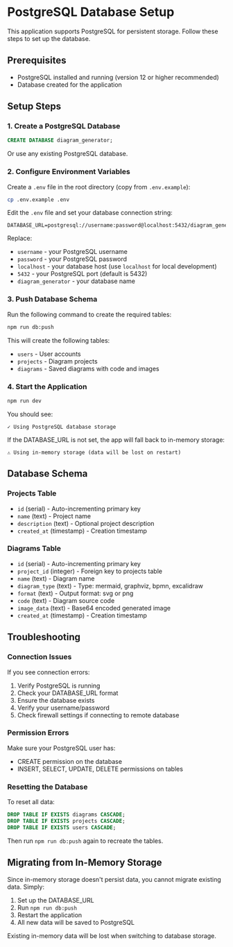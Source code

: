 # PostgreSQL Database Setup

This application supports PostgreSQL for persistent storage. Follow these steps to set up the database.

## Prerequisites

- PostgreSQL installed and running (version 12 or higher recommended)
- Database created for the application

## Setup Steps

### 1. Create a PostgreSQL Database

```sql
CREATE DATABASE diagram_generator;
```

Or use any existing PostgreSQL database.

### 2. Configure Environment Variables

Create a `.env` file in the root directory (copy from `.env.example`):

```bash
cp .env.example .env
```

Edit the `.env` file and set your database connection string:

```env
DATABASE_URL=postgresql://username:password@localhost:5432/diagram_generator
```

Replace:
- `username` - your PostgreSQL username
- `password` - your PostgreSQL password
- `localhost` - your database host (use `localhost` for local development)
- `5432` - your PostgreSQL port (default is 5432)
- `diagram_generator` - your database name

### 3. Push Database Schema

Run the following command to create the required tables:

```bash
npm run db:push
```

This will create the following tables:
- `users` - User accounts
- `projects` - Diagram projects
- `diagrams` - Saved diagrams with code and images

### 4. Start the Application

```bash
npm run dev
```

You should see:
```
✓ Using PostgreSQL database storage
```

If the DATABASE_URL is not set, the app will fall back to in-memory storage:
```
⚠ Using in-memory storage (data will be lost on restart)
```

## Database Schema

### Projects Table
- `id` (serial) - Auto-incrementing primary key
- `name` (text) - Project name
- `description` (text) - Optional project description
- `created_at` (timestamp) - Creation timestamp

### Diagrams Table
- `id` (serial) - Auto-incrementing primary key
- `project_id` (integer) - Foreign key to projects table
- `name` (text) - Diagram name
- `diagram_type` (text) - Type: mermaid, graphviz, bpmn, excalidraw
- `format` (text) - Output format: svg or png
- `code` (text) - Diagram source code
- `image_data` (text) - Base64 encoded generated image
- `created_at` (timestamp) - Creation timestamp

## Troubleshooting

### Connection Issues

If you see connection errors:
1. Verify PostgreSQL is running
2. Check your DATABASE_URL format
3. Ensure the database exists
4. Verify your username/password
5. Check firewall settings if connecting to remote database

### Permission Errors

Make sure your PostgreSQL user has:
- CREATE permission on the database
- INSERT, SELECT, UPDATE, DELETE permissions on tables

### Resetting the Database

To reset all data:

```sql
DROP TABLE IF EXISTS diagrams CASCADE;
DROP TABLE IF EXISTS projects CASCADE;
DROP TABLE IF EXISTS users CASCADE;
```

Then run `npm run db:push` again to recreate the tables.

## Migrating from In-Memory Storage

Since in-memory storage doesn't persist data, you cannot migrate existing data. Simply:
1. Set up the DATABASE_URL
2. Run `npm run db:push`
3. Restart the application
4. All new data will be saved to PostgreSQL

Existing in-memory data will be lost when switching to database storage.
